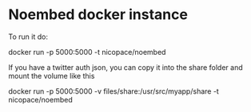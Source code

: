 # Noembed docker instance

To run it do:

docker run -p 5000:5000 -t nicopace/noembed

If you have a twitter auth json, you can copy it into the share folder and mount the volume like this

docker run -p 5000:5000 -v files/share:/usr/src/myapp/share -t nicopace/noembed
